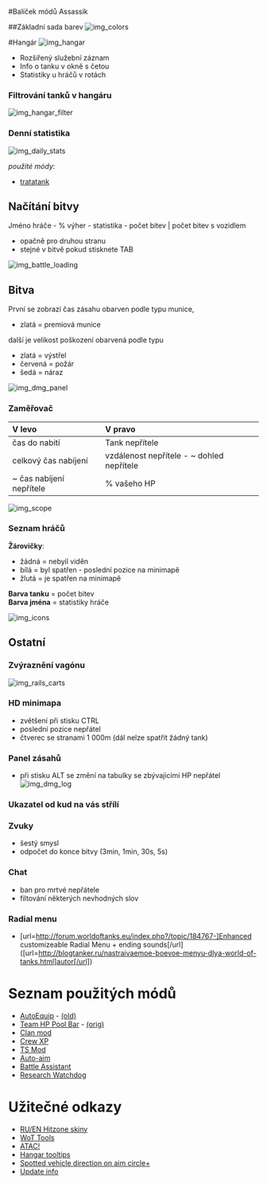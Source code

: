 [img_colors]:TODO
[img_hangar]:http://imagizer.imageshack.us/a/img707/9098/vu68.jpg
[img_hangar_filter]:http://imagizer.imageshack.us/a/img850/1014/wq8i.jpg
[img_daily_stats]:http://imagizer.imageshack.us/a/img23/217/0w84.jpg
[img_battle_loading]:http://imagizer.imageshack.us/a/img546/2107/6jha.jpg
[img_dmg_panel]:http://imagizer.imageshack.us/a/img198/8062/w6cx.jpg
[img_scope]:http://imagizer.imageshack.us/a/img268/5456/hl2z.jpg
[img_icons]:http://imagizer.imageshack.us/a/img62/2331/9ep0.jpg
[img_rails_carts]:http://imagizer.imageshack.us/a/img9/692/j81j.jpg
[img_dmg_log]:http://imagizer.imageshack.us/a/img713/223/oa7s.jpg

[mod_tratatank]:http://www.koreanrandom.com/forum/topic/12373-
[mod_dmg_panel]:http://forum.worldoftanks.ru/index.php?/topic/633723-
[mod_dmg_panel_angles]:http://forum.worldoftanks.eu/index.php?/topic/202794-
[mod_jimbo]:http://forum.worldoftanks.eu/index.php?/topic/56831-
[mod_democles_sword]:http://forum.worldoftanks.ru/index.php?/topic/532320-
[mod_info_panel]:http://forum.worldoftanks.eu/index.php?/topic/263260-
[mod_info_panel_old]:http://forum.worldoftanks.ru/index.php?/topic/795529-
[mod_icons]:http://forum.worldoftanks.eu/index.php?/topic/401059-
[mod_icons_old]:http://forum.worldoftanks.eu/index.php?/topic/157733-
[mod_rails_carts]:http://worldoftanks.curseforge.com/wot-skins/visible-rail-carts/
[mod_hd_minimap]:http://forum.worldoftanks.eu/index.php?/topic/95330-
[mod_dmg_direction]:http://www.curse.com/wot-mods/worldoftanks/accurate-damage-indicator


#Balíček módů Assassik

##Základní sada barev
![img_colors]

#Hangár
![img_hangar]
- Rozšířený služební záznam
- Info o tanku v okně s četou
- Statistiky u hráčů v rotách

### Filtrování tanků v hangáru
![img_hangar_filter]

### Denní statistika
![img_daily_stats]

*použité módy:*
- [tratatank][mod_tratatank]

## Načítání bitvy
Jméno hráče - % výher - statistika - počet bitev | počet bitev s vozidlem
 - opačně pro druhou stranu
 - stejné v bitvě pokud stisknete TAB
 
![img_battle_loading]

## Bitva
První se zobrazí čas zásahu obarven podle typu munice,
- zlatá = premiová munice

další je velikost poškození obarvená podle typu
- zlatá = výstřel
- červená = požár
- šedá = náraz

![img_dmg_panel]

### Zaměřovač

| V levo                    | V pravo                                    |
|:------------------------- | :----------------------------------------- |
| čas do nabití             | Tank nepřítele                             |
| celkový čas nabíjení      | vzdálenost nepřítele - ~ dohled nepřítele  |
| ~ čas nabíjení nepřítele  | % vašeho HP                                |

![img_scope]

### Seznam hráčů
**Žárovičky**: 
- žádná = nebyil viděn
- bílá = byl spatřen - poslední pozice na minimapě
- žlutá = je spatřen na minimapě

**Barva tanku** = počet bitev  
**Barva jména** = statistiky hráče

![img_icons]


## Ostatní
### Zvýraznění vagónu
![img_rails_carts]

### HD minimapa
 - zvětšení při stisku CTRL
 - poslední pozice nepřátel
 - čtverec se stranami 1 000m (dál nelze spatřit žádný tank)

### Panel zásahů
 - při stisku ALT se změní na tabulky se zbývajicími HP nepřátel
![img_dmg_log]

### Ukazatel od kud na vás střílí

### Zvuky
 - šestý smysl
 - odpočet do konce bitvy (3min, 1min, 30s, 5s)

### Chat
 - ban pro mrtvé nepřátele
 - filtování některých nevhodných slov

### Radial menu
 - [url=http://forum.worldoftanks.eu/index.php?/topic/184767-]Enhanced customizeable Radial Menu + ending sounds[/url]  ([url=http://blogtanker.ru/nastraivaemoe-boevoe-menyu-dlya-world-of-tanks.html]autor[/url])

# Seznam použitých módů
 - [AutoEquip](http://forum.worldoftanks.ru/index.php?/topic/1436002-) - [(old)](http://forum.worldoftanks.ru/index.php?/topic/1450681-)
 - [Team HP Pool Bar](http://forum.worldoftanks.ru/index.php?/topic/1385404-) - [(orig)](http://forum.worldoftanks.eu/index.php?/topic/374447-)
 - [Clan mod](http://forum.worldoftanks.eu/index.php?/topic/387281-)
 - [Crew XP](http://forum.worldoftanks.ru/index.php?/topic/1413292-)
 - [TS Mod](http://forum.worldoftanks.eu/index.php?/topic/433614-)
 - [Auto-aim](http://forum.worldoftanks.eu/index.php?/topic/441413-)
 - [Battle Assistant](http://forum.worldoftanks.ru/index.php?/topic/1389614-)
 - [Research Watchdog](http://forum.worldoftanks.eu/index.php?/topic/457788-)
 
# Užitečné odkazy
 - [RU/EN Hitzone skiny](http://www.koreanrandom.com/forum/topic/1475-)
 - [WoT Tools](http://forum.worldoftanks.eu/index.php?/topic/308481-)
 - [ATAC!](http://www.rf-cheats.ru/forum/showthread.php?t=216303)
 - [Hangar tooltips](http://forum.worldoftanks.com/index.php?/topic/409877-)
 - [Spotted vehicle direction on aim circle+](http://forum.worldoftanks.eu/index.php?/topic/441147-)
 - [Update info](http://forum.worldoftanks.eu/index.php?/topic/464623-)